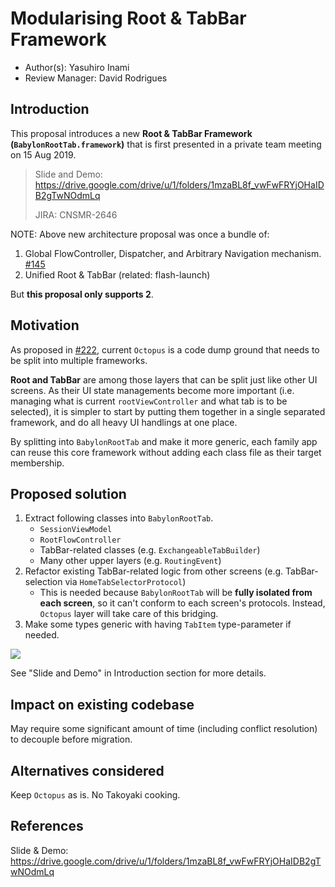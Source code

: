 # Modularising Root & TabBar Framework

* Author(s): Yasuhiro Inami
* Review Manager: David Rodrigues

## Introduction

This proposal introduces a new **Root & TabBar Framework (`BabylonRootTab.framework`)** that is first presented in a private team meeting on 15 Aug 2019.

> Slide and Demo:
> https://drive.google.com/drive/u/1/folders/1mzaBL8f_vwFwFRYjOHaIDB2gTwNOdmLq
>
> JIRA: CNSMR-2646

NOTE: Above new architecture proposal was once a bundle of:

1. Global FlowController, Dispatcher, and Arbitrary Navigation mechanism. [#145](https://github.com/Babylonpartners/ios-playbook/pull/145)
2. Unified Root & TabBar (related: flash-launch)

But **this proposal only supports 2**.

## Motivation

As proposed in [#222](https://github.com/Babylonpartners/ios-playbook/pull/222), current `Octopus` is a code dump ground that needs to be split into multiple frameworks.

**Root and TabBar** are among those layers that can be split just like other UI screens.
As their UI state managements become more important (i.e. managing what is current `rootViewController` and what tab is to be selected), it is simpler to start by putting them together in a single separated framework, and do all heavy UI handlings at one place.

By splitting into `BabylonRootTab` and make it more generic, each family app can reuse this core framework without adding each class file as their target membership.

## Proposed solution

1. Extract following classes into `BabylonRootTab`.
    - `SessionViewModel`
    - `RootFlowController`
    - TabBar-related classes (e.g. `ExchangeableTabBuilder`)
    - Many other upper layers (e.g. `RoutingEvent`)
2. Refactor existing TabBar-related logic from other screens (e.g. TabBar-selection via `HomeTabSelectorProtocol`)
    - This is needed because `BabylonRootTab` will be **fully isolated from each screen**, so it can't conform to each screen's protocols. Instead, `Octopus` layer will take care of this bridging.
3. Make some types generic with having `TabItem` type-parameter if needed.

![](https://user-images.githubusercontent.com/138476/64260507-f294df00-cf65-11e9-8185-67b739bdd0c6.png)

See "Slide and Demo" in Introduction section for more details.

## Impact on existing codebase

May require some significant amount of time (including conflict resolution) to decouple before migration.

## Alternatives considered

Keep `Octopus` as is. No Takoyaki cooking.

## References

Slide & Demo: https://drive.google.com/drive/u/1/folders/1mzaBL8f_vwFwFRYjOHaIDB2gTwNOdmLq
